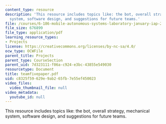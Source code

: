 ```yaml
---
content_type: resource
description: 'This resource includes topics like: the bot, overall strategy, mechanical
  system, software design, and suggestions for future teams.'
file: /courses/6-186-mobile-autonomous-systems-laboratory-january-iap-2005/c8325f59629e9ab265fb7e55ef450023_teamfivepaper.pdf
file_size: 676899
file_type: application/pdf
learning_resource_types:
- Projects
license: https://creativecommons.org/licenses/by-nc-sa/4.0/
ocw_type: OCWFile
parent_title: Projects
parent_type: CourseSection
parent_uid: 7d323111-f06a-c924-e3bc-43855e549030
resourcetype: Document
title: teamfivepaper.pdf
uid: c8325f59-629e-9ab2-65fb-7e55ef450023
video_files:
  video_thumbnail_file: null
video_metadata:
  youtube_id: null
---
```

This resource includes topics like: the bot, overall strategy, mechanical system, software design, and suggestions for future teams.